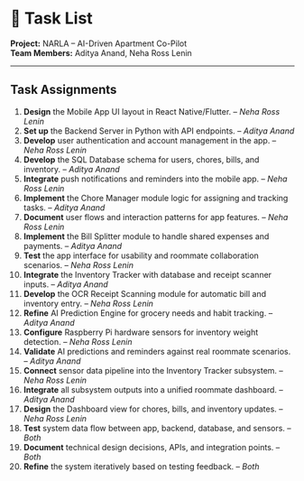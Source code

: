 # 📝 Task List

**Project:** NARLA – AI-Driven Apartment Co-Pilot  
**Team Members:** Aditya Anand, Neha Ross Lenin  

---

## Task Assignments

1. **Design** the Mobile App UI layout in React Native/Flutter. – *Neha Ross Lenin*
2. **Set up** the Backend Server in Python with API endpoints. – *Aditya Anand*
3. **Develop** user authentication and account management in the app. – *Neha Ross Lenin*
4. **Develop** the SQL Database schema for users, chores, bills, and inventory. – *Aditya Anand*
5. **Integrate** push notifications and reminders into the mobile app. – *Neha Ross Lenin*
6. **Implement** the Chore Manager module logic for assigning and tracking tasks. – *Aditya Anand*
7. **Document** user flows and interaction patterns for app features. – *Neha Ross Lenin*
8. **Implement** the Bill Splitter module to handle shared expenses and payments. – *Aditya Anand*
9. **Test** the app interface for usability and roommate collaboration scenarios. – *Neha Ross Lenin*
10. **Integrate** the Inventory Tracker with database and receipt scanner inputs. – *Aditya Anand*
11. **Develop** the OCR Receipt Scanning module for automatic bill and inventory entry. – *Neha Ross Lenin*
12. **Refine** AI Prediction Engine for grocery needs and habit tracking. – *Aditya Anand*
13. **Configure** Raspberry Pi hardware sensors for inventory weight detection. – *Neha Ross Lenin*
14. **Validate** AI predictions and reminders against real roommate scenarios. – *Aditya Anand*
15. **Connect** sensor data pipeline into the Inventory Tracker subsystem. – *Neha Ross Lenin*
16. **Integrate** all subsystem outputs into a unified roommate dashboard. – *Aditya Anand*
17. **Design** the Dashboard view for chores, bills, and inventory updates. – *Neha Ross Lenin*
18. **Test** system data flow between app, backend, database, and sensors. – *Both*
19. **Document** technical design decisions, APIs, and integration points. – *Both*
20.  **Refine** the system iteratively based on testing feedback. – *Both*
